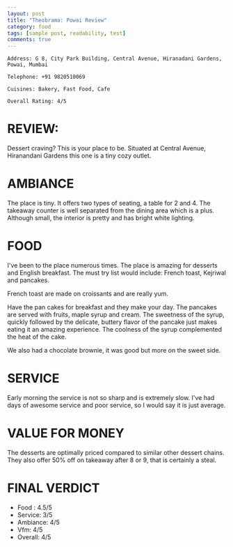 ```yaml
---
layout: post
title: "Theobrama: Powai Review"
category: food
tags: [sample post, readability, test]
comments: true
---
```


    Address: G 8, City Park Building, Central Avenue, Hiranadani Gardens, Powai, Mumbai

    Telephone: +91 9820510069

    Cuisines: Bakery, Fast Food, Cafe

    Overall Rating: 4/5



REVIEW:
======

Dessert craving? This is your place to be. Situated at Central Avenue, Hiranandani Gardens this one is a tiny cozy outlet.

AMBIANCE
=========
The place is tiny. It offers two types of seating, a table for 2 and 4. The takeaway counter is well separated from the dining area which is a plus. Although small, the interior is pretty and has bright white lighting.


FOOD
=====
I've been to the place numerous times. The place is amazing for desserts and English breakfast. The must try list would include: French toast, Kejriwal and pancakes.

French toast are made on croissants and are really yum.

Have the pan cakes for breakfast and they make your day. The pancakes are served with fruits, maple syrup and cream. The sweetness of the syrup, quickly followed by the delicate, buttery flavor of the pancake just makes eating it an amazing experience. The coolness of the syrup complemented the heat of the cake.

We also had a chocolate brownie, it was good but more on the sweet side.


SERVICE
=======
Early morning the service is not so sharp and is extremely slow. I've had days of awesome service and poor service, so I would say it is just average.

VALUE FOR MONEY
===============
The desserts are optimally priced compared to similar other dessert chains. They also offer 50% off on takeaway after 8 or 9, that is certainly a steal.

FINAL VERDICT
=============

* Food : 4.5/5
* Service: 3/5
* Ambiance: 4/5
* Vfm: 4/5
* Overall: 4/5
